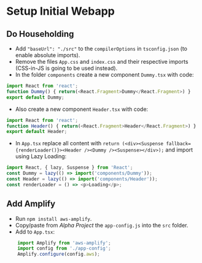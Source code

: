 # Setup Initial Webapp

## Do Householding

- Add `"baseUrl": "./src"` to the `compilerOptions` in `tsconfig.json` (to enable absolute imports).
- Remove the files `App.css` and `index.css` and their respective imports (CSS-in-JS is going to be used instead).
- In the folder `components` create a new component `Dummy.tsx` with code:
```javascript
import React from 'react';
function Dummy() { return(<React.Fragment>Dummy</React.Fragment>) }
export default Dummy;
```
- Also create a new component `Header.tsx` with code:
```javascript
import React from 'react';
function Header() { return(<React.Fragment>Header</React.Fragment>) }
export default Header;
```
- In `App.tsx` replace all content with `return (<div><Suspense fallback={renderLoader()}><Header /><Dummy /><Suspense></div>);` and import using Lazy Loading:
```javascript
import React, { lazy, Suspense } from 'React';
const Dummy = lazy(() => import('components/Dummy'));
const Header = lazy(() => import('components/Header'));
const renderLoader = () => <p>Loading</p>;
```

## Add Amplify

- Run `npm install aws-amplify`.
- Copy/paste from *Alpha Project* the `app-config.js` into the `src` folder.
- Add to `App.tsx`:
```javascript
    import Amplify from 'aws-amplify';
    import config from './app-config';
    Amplify.configure(config.aws);
```
